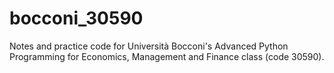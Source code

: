 # bocconi_30590
Notes and practice code for Università Bocconi's Advanced Python Programming for Economics, Management and Finance class (code 30590).
